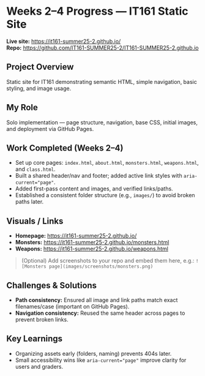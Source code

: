 # Weeks 2–4 Progress — IT161 Static Site

**Live site:** https://it161-summer25-2.github.io/  
**Repo:** https://github.com/IT161-SUMMER25-2/IT161-SUMMER25-2.github.io

## Project Overview
Static site for IT161 demonstrating semantic HTML, simple navigation, basic styling, and image usage.

## My Role
Solo implementation — page structure, navigation, base CSS, initial images, and deployment via GitHub Pages.

## Work Completed (Weeks 2–4)
- Set up core pages: `index.html`, `about.html`, `monsters.html`, `weapons.html`, and `class.html`.
- Built a shared header/nav and footer; added active link styles with `aria-current="page"`.
- Added first-pass content and images, and verified links/paths.
- Established a consistent folder structure (e.g., `images/`) to avoid broken paths later.

## Visuals / Links
- **Homepage:** https://it161-summer25-2.github.io/
- **Monsters:** https://it161-summer25-2.github.io/monsters.html
- **Weapons:** https://it161-summer25-2.github.io/weapons.html

> (Optional) Add screenshots to your repo and embed them here, e.g.:
> `![Monsters page](images/screenshots/monsters.png)`

## Challenges & Solutions
- **Path consistency:** Ensured all image and link paths match exact filenames/case (important on GitHub Pages).
- **Navigation consistency:** Reused the same header across pages to prevent broken links.

## Key Learnings
- Organizing assets early (folders, naming) prevents 404s later.
- Small accessibility wins like `aria-current="page"` improve clarity for users and graders.
